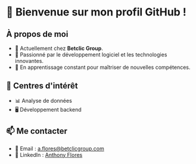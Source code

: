 # 👋 Bienvenue sur mon profil GitHub !

## À propos de moi
- 💼 Actuellement chez **Betclic Group**.
- 🔧 Passionné par le développement logiciel et les technologies innovantes.
- 🌱 En apprentissage constant pour maîtriser de nouvelles compétences.

## 🌟 Centres d'intérêt
- 📊 Analyse de données
- 🖥️ Développement backend

## 📫 Me contacter
- 📧 Email : [a.flores@betclicgroup.com](mailto:a.flores@betclicgroup.com)
- 💼 LinkedIn : [Anthony Flores]([https://linkedin.com/in/votreprofil](https://www.linkedin.com/in/anthony-551ba4150/))
